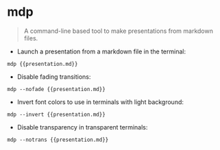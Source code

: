 # mdp

> A command-line based tool to make presentations from markdown files.

- Launch a presentation from a markdown file in the terminal:

`mdp {{presentation.md}}`

- Disable fading transitions:

`mdp --nofade {{presentation.md}}`

- Invert font colors to use in terminals with light background:

`mdp --invert {{presentation.md}}`

- Disable transparency in transparent terminals:

`mdp --notrans {{presentation.md}}`
